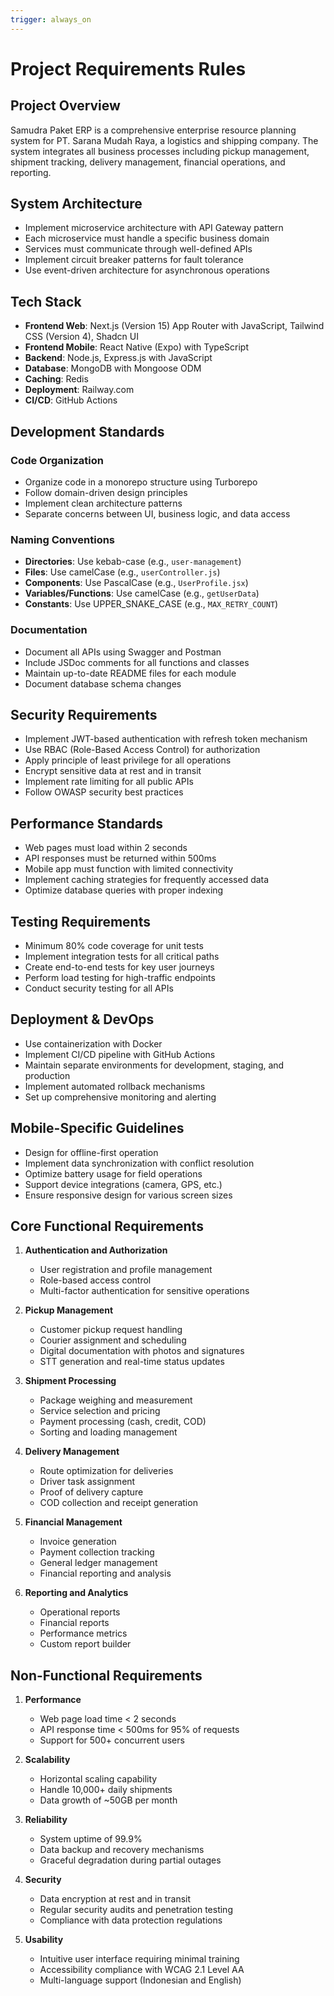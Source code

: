 ```yaml
---
trigger: always_on
---
```


# Project Requirements Rules

## Project Overview
Samudra Paket ERP is a comprehensive enterprise resource planning system for PT. Sarana Mudah Raya, a logistics and shipping company. The system integrates all business processes including pickup management, shipment tracking, delivery management, financial operations, and reporting.

## System Architecture
- Implement microservice architecture with API Gateway pattern
- Each microservice must handle a specific business domain
- Services must communicate through well-defined APIs
- Implement circuit breaker patterns for fault tolerance
- Use event-driven architecture for asynchronous operations

## Tech Stack
- **Frontend Web**: Next.js (Version 15) App Router with JavaScript, Tailwind CSS (Version 4), Shadcn UI
- **Frontend Mobile**: React Native (Expo) with TypeScript
- **Backend**: Node.js, Express.js with JavaScript
- **Database**: MongoDB with Mongoose ODM
- **Caching**: Redis
- **Deployment**: Railway.com
- **CI/CD**: GitHub Actions

## Development Standards

### Code Organization
- Organize code in a monorepo structure using Turborepo
- Follow domain-driven design principles
- Implement clean architecture patterns
- Separate concerns between UI, business logic, and data access

### Naming Conventions
- **Directories**: Use kebab-case (e.g., `user-management`)
- **Files**: Use camelCase (e.g., `userController.js`)
- **Components**: Use PascalCase (e.g., `UserProfile.jsx`)
- **Variables/Functions**: Use camelCase (e.g., `getUserData`)
- **Constants**: Use UPPER_SNAKE_CASE (e.g., `MAX_RETRY_COUNT`)

### Documentation
- Document all APIs using Swagger and Postman
- Include JSDoc comments for all functions and classes
- Maintain up-to-date README files for each module
- Document database schema changes

## Security Requirements
- Implement JWT-based authentication with refresh token mechanism
- Use RBAC (Role-Based Access Control) for authorization
- Apply principle of least privilege for all operations
- Encrypt sensitive data at rest and in transit
- Implement rate limiting for all public APIs
- Follow OWASP security best practices

## Performance Standards
- Web pages must load within 2 seconds
- API responses must be returned within 500ms
- Mobile app must function with limited connectivity
- Implement caching strategies for frequently accessed data
- Optimize database queries with proper indexing

## Testing Requirements
- Minimum 80% code coverage for unit tests
- Implement integration tests for all critical paths
- Create end-to-end tests for key user journeys
- Perform load testing for high-traffic endpoints
- Conduct security testing for all APIs

## Deployment & DevOps
- Use containerization with Docker
- Implement CI/CD pipeline with GitHub Actions
- Maintain separate environments for development, staging, and production
- Implement automated rollback mechanisms
- Set up comprehensive monitoring and alerting

## Mobile-Specific Guidelines
- Design for offline-first operation
- Implement data synchronization with conflict resolution
- Optimize battery usage for field operations
- Support device integrations (camera, GPS, etc.)
- Ensure responsive design for various screen sizes

## Core Functional Requirements

1. **Authentication and Authorization**
   - User registration and profile management
   - Role-based access control
   - Multi-factor authentication for sensitive operations

2. **Pickup Management**
   - Customer pickup request handling
   - Courier assignment and scheduling
   - Digital documentation with photos and signatures
   - STT generation and real-time status updates

3. **Shipment Processing**
   - Package weighing and measurement
   - Service selection and pricing
   - Payment processing (cash, credit, COD)
   - Sorting and loading management

4. **Delivery Management**
   - Route optimization for deliveries
   - Driver task assignment
   - Proof of delivery capture
   - COD collection and receipt generation

5. **Financial Management**
   - Invoice generation
   - Payment collection tracking
   - General ledger management
   - Financial reporting and analysis

6. **Reporting and Analytics**
   - Operational reports
   - Financial reports
   - Performance metrics
   - Custom report builder

## Non-Functional Requirements

1. **Performance**
   - Web page load time < 2 seconds
   - API response time < 500ms for 95% of requests
   - Support for 500+ concurrent users

2. **Scalability**
   - Horizontal scaling capability
   - Handle 10,000+ daily shipments
   - Data growth of ~50GB per month

3. **Reliability**
   - System uptime of 99.9%
   - Data backup and recovery mechanisms
   - Graceful degradation during partial outages

4. **Security**
   - Data encryption at rest and in transit
   - Regular security audits and penetration testing
   - Compliance with data protection regulations

5. **Usability**
   - Intuitive user interface requiring minimal training
   - Accessibility compliance with WCAG 2.1 Level AA
   - Multi-language support (Indonesian and English)